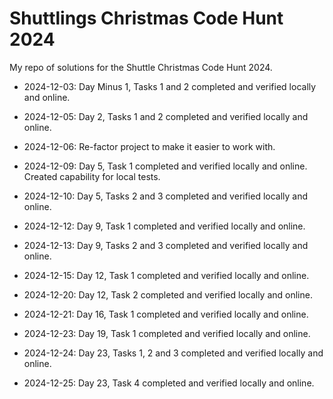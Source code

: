 # Shuttlings Christmas Code Hunt 2024

My repo of solutions for the Shuttle Christmas Code Hunt 2024.

- 2024-12-03: Day Minus 1, Tasks 1 and 2 completed and verified locally and online.

- 2024-12-05: Day 2, Tasks 1 and 2 completed and verified locally and online.

- 2024-12-06: Re-factor project to make it easier to work with.

- 2024-12-09: Day 5, Task 1 completed and verified locally and online. Created capability for local tests.

- 2024-12-10: Day 5, Tasks 2 and 3 completed and verified locally and online.

- 2024-12-12: Day 9, Task 1 completed and verified locally and online.

- 2024-12-13: Day 9, Tasks 2 and 3 completed and verified locally and online.

- 2024-12-15: Day 12, Task 1 completed and verified locally and online.

- 2024-12-20: Day 12, Task 2 completed and verified locally and online.

- 2024-12-21: Day 16, Task 1 completed and verified locally and online.

- 2024-12-23: Day 19, Task 1 completed and verified locally and online.

- 2024-12-24: Day 23, Tasks 1, 2 and 3 completed and verified locally and online.

- 2024-12-25: Day 23, Task 4 completed and verified locally and online.
